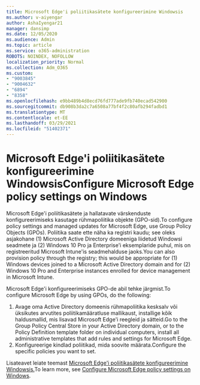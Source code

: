 ```yaml
---
title: Microsoft Edge'i poliitikasätete konfigureerimine Windowsis
ms.author: v-aiyengar
author: AshaIyengar21
manager: dansimp
ms.date: 12/05/2020
ms.audience: Admin
ms.topic: article
ms.service: o365-administration
ROBOTS: NOINDEX, NOFOLLOW
localization_priority: Normal
ms.collection: Adm_O365
ms.custom:
- "9003845"
- "9004632"
- "6894"
- "8358"
ms.openlocfilehash: e9bb489b4d8ecd76fd777ade9fb740ecad542900
ms.sourcegitcommit: db908b3da2c7a6508a77bf4f2c80afb294fadbd1
ms.translationtype: MT
ms.contentlocale: et-EE
ms.lasthandoff: 03/29/2021
ms.locfileid: "51402371"
---
```

# <a name="configure-microsoft-edge-policy-settings-on-windows"></a><span data-ttu-id="e49e9-102">Microsoft Edge'i poliitikasätete konfigureerimine Windowsis</span><span class="sxs-lookup"><span data-stu-id="e49e9-102">Configure Microsoft Edge policy settings on Windows</span></span>

<span data-ttu-id="e49e9-103">Microsoft Edge'i poliitikasätete ja hallatavate värskenduste konfigureerimiseks kasutage rühmapoliitika objekte (GPO-sid).</span><span class="sxs-lookup"><span data-stu-id="e49e9-103">To configure policy settings and managed updates for Microsoft Edge, use Group Policy Objects (GPOs).</span></span> <span data-ttu-id="e49e9-104">Poliitika saate ette näha ka registri kaudu; see oleks asjakohane (1) Microsoft Active Directory domeeniga liidetud Windowsi seadmete ja (2) Windows 10 Pro ja Enterprise'i eksemplaride puhul, mis on registreeritud Microsoft Intune'is seadmehalduse jaoks.</span><span class="sxs-lookup"><span data-stu-id="e49e9-104">You can also provision policy through the registry; this would be appropriate for (1) Windows devices joined to a Microsoft Active Directory domain and for (2) Windows 10 Pro and Enterprise instances enrolled for device management in Microsoft Intune.</span></span>

<span data-ttu-id="e49e9-105">Microsoft Edge'i konfigureerimiseks GPO-de abil tehke järgmist.</span><span class="sxs-lookup"><span data-stu-id="e49e9-105">To configure Microsoft Edge by using GPOs, do the following:</span></span>

1. <span data-ttu-id="e49e9-106">Avage oma Active Directory domeenis rühmapoliitika kesksalv või üksikutes arvutites poliitikamääratluse mallikaust, installige kõik haldusmallid, mis lisavad Microsoft Edge'i reegleid ja sätteid.</span><span class="sxs-lookup"><span data-stu-id="e49e9-106">Go to the Group Policy Central Store in your Active Directory domain, or to the Policy Definition template folder on individual computers, install all administrative templates that add rules and settings for Microsoft Edge.</span></span>
2. <span data-ttu-id="e49e9-107">Konfigureerige kindlad poliitikad, mida soovite määrata.</span><span class="sxs-lookup"><span data-stu-id="e49e9-107">Configure the specific policies you want to set.</span></span>

<span data-ttu-id="e49e9-108">Lisateavet leiate teemast [Microsoft Edge'i poliitikasätete konfigureerimine Windowsis.](https://go.microsoft.com/fwlink/?linkid=2135024)</span><span class="sxs-lookup"><span data-stu-id="e49e9-108">To learn more, see [Configure Microsoft Edge policy settings on Windows](https://go.microsoft.com/fwlink/?linkid=2135024).</span></span>
